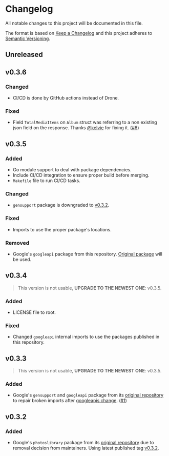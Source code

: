 # Changelog
All notable changes to this project will be documented in this file.

The format is based on [Keep a Changelog](https://keepachangelog.com/) and this project adheres to [Semantic Versioning](https://semver.org/).

## Unreleased

## v0.3.6
### Changed
- CI/CD is done by GitHub actions instead of Drone.
### Fixed
- Field `TotalMediaItems` on `Album` struct was referring to a non existing json field on the response. Thanks [@kelvie](https://github.com/kelvie) for fixing it. ([#6][i6])

[i6]: https://github.com/gphotosuploader/googlemirror/pull/6
 
## v0.3.5
### Added
- Go module support to deal with package dependencies.
- Include CI/CD integration to ensure proper build before merging.
- `Makefile` file to run CI/CD tasks.

### Changed
- `gensupport` package is downgraded to [v0.3.2](https://code.googlesource.com/google-api-go-client/+/refs/tags/v0.3.2).

### Fixed
- Imports to use the proper package's locations.

### Removed
- Google's `googleapi` package from this repository. [Original package](https://github.com/googleapis/google-api-go-client/tree/master/googleapi) will be used.

## v0.3.4
> This version is not usable, **UPGRADE TO THE NEWEST ONE**: v0.3.5.
### Added
- LICENSE file to root.

### Fixed
- Changed `googleapi` internal imports to use the packages published in this repository.

## v0.3.3
> This version is not usable, **UPGRADE TO THE NEWEST ONE**: v0.3.5.
### Added
- Google's `gensupport` and `googleapi` package from its [original repository](https://github.com/googleapis/google-api-go-client) to repair broken imports after [googleapis change](https://github.com/googleapis/google-api-go-client/commit/326e17a21103f4ccf44ac1b40587ce7bcdd58b14). ([#1][i1])

[i1]: https://github.com/gphotosuploader/googlemirror/issues/1

## v0.3.2
### Added
- Google's `photoslibrary` package from its [original repository](https://code.googlesource.com/google-api-go-client/) due to removal decision from maintainers. Using latest published tag [v0.3.2](https://code.googlesource.com/google-api-go-client/+/refs/tags/v0.3.2).
